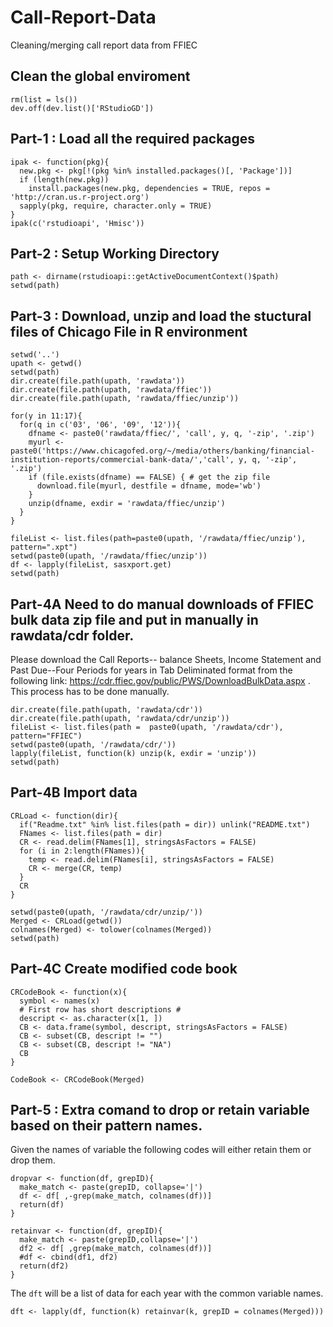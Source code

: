 # Call-Report-Data
Cleaning/merging call report data from FFIEC

## Clean the global enviroment
```
rm(list = ls())
dev.off(dev.list()['RStudioGD'])
```

## Part-1 : Load all the required packages
```
ipak <- function(pkg){
  new.pkg <- pkg[!(pkg %in% installed.packages()[, 'Package'])]
  if (length(new.pkg)) 
    install.packages(new.pkg, dependencies = TRUE, repos = 'http://cran.us.r-project.org')
  sapply(pkg, require, character.only = TRUE)
}
ipak(c('rstudioapi', 'Hmisc'))
```

## Part-2 : Setup Working Directory
```
path <- dirname(rstudioapi::getActiveDocumentContext()$path)
setwd(path)
```

## Part-3 : Download, unzip and load the stuctural files of Chicago File in R environment
```
setwd('..')
upath <- getwd()
setwd(path)
dir.create(file.path(upath, 'rawdata'))
dir.create(file.path(upath, 'rawdata/ffiec'))
dir.create(file.path(upath, 'rawdata/ffiec/unzip'))

for(y in 11:17){
  for(q in c('03', '06', '09', '12')){
    dfname <- paste0('rawdata/ffiec/', 'call', y, q, '-zip', '.zip')
    myurl <- paste0('https://www.chicagofed.org/~/media/others/banking/financial-institution-reports/commercial-bank-data/','call', y, q, '-zip', '.zip')
    if (file.exists(dfname) == FALSE) { # get the zip file
      download.file(myurl, destfile = dfname, mode='wb')
    }
    unzip(dfname, exdir = 'rawdata/ffiec/unzip')
  }
}

fileList <- list.files(path=paste0(upath, '/rawdata/ffiec/unzip'), pattern=".xpt")
setwd(paste0(upath, '/rawdata/ffiec/unzip'))
df <- lapply(fileList, sasxport.get)
setwd(path)
```

## Part-4A Need to do manual downloads of FFIEC bulk data zip file and put in manually in rawdata/cdr folder.
Please download the Call Reports-- balance Sheets, Income Statement and Past Due--Four Periods for years in Tab Deliminated format from the following link: https://cdr.ffiec.gov/public/PWS/DownloadBulkData.aspx . This process has to be done manually.
```
dir.create(file.path(upath, 'rawdata/cdr'))
dir.create(file.path(upath, 'rawdata/cdr/unzip'))
fileList <- list.files(path =  paste0(upath, '/rawdata/cdr'), pattern="FFIEC")
setwd(paste0(upath, '/rawdata/cdr/'))
lapply(fileList, function(k) unzip(k, exdir = 'unzip'))
setwd(path)
```

## Part-4B Import data
```
CRLoad <- function(dir){
  if("Readme.txt" %in% list.files(path = dir)) unlink("README.txt")
  FNames <- list.files(path = dir)
  CR <- read.delim(FNames[1], stringsAsFactors = FALSE)
  for (i in 2:length(FNames)){
    temp <- read.delim(FNames[i], stringsAsFactors = FALSE)
    CR <- merge(CR, temp)
  }
  CR
}

setwd(paste0(upath, '/rawdata/cdr/unzip/'))
Merged <- CRLoad(getwd())
colnames(Merged) <- tolower(colnames(Merged))
setwd(path)
```

## Part-4C Create modified code book
```
CRCodeBook <- function(x){
  symbol <- names(x)
  # First row has short descriptions #
  descript <- as.character(x[1, ])
  CB <- data.frame(symbol, descript, stringsAsFactors = FALSE)
  CB <- subset(CB, descript != "")
  CB <- subset(CB, descript != "NA")
  CB
}

CodeBook <- CRCodeBook(Merged)
```

## Part-5 : Extra comand to drop or retain variable based on their pattern names.
Given the names of variable the following codes will either retain them or drop them.
```
dropvar <- function(df, grepID){
  make_match <- paste(grepID, collapse='|')
  df <- df[ ,-grep(make_match, colnames(df))]
  return(df)
}
```

```
retainvar <- function(df, grepID){
  make_match <- paste(grepID,collapse='|')
  df2 <- df[ ,grep(make_match, colnames(df))]
  #df <- cbind(df1, df2)
  return(df2)
}
```
The `dft` will be a list of data for each year with the common variable names.
```
dft <- lapply(df, function(k) retainvar(k, grepID = colnames(Merged)))
```
